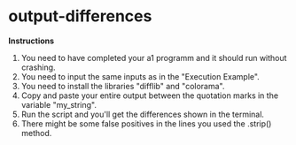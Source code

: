 # output-differences

**Instructions**
1. You need to have completed your a1 programm and it should run without crashing.
2. You need to input the same inputs as in the "Execution Example".
3. You need to install the libraries "difflib" and "colorama".
4. Copy and paste your entire output between the quotation marks in the variable "my_string".
5. Run the script and you'll get the differences shown in the terminal.
6. There might be some false positives in the lines you used the .strip() method.
